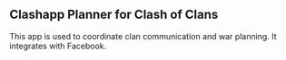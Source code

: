 ## Clashapp Planner for Clash of Clans

This app is used to coordinate clan communication and war planning. It integrates with Facebook.
